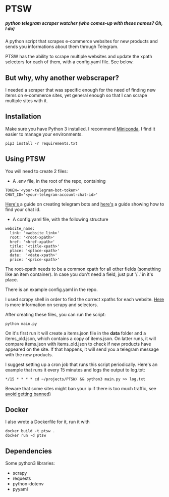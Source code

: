 # PTSW
##### *python telegram scraper watcher (who comes-up with these names? Oh, I do)*

A python script that scrapes e-commerce websites for new products and sends you informations about them through Telegram.

PTSW has the ability to scrape multiple websites and update the xpath selectors for each of them, with a config.yaml file. See below.

## But why, why another webscraper?
I needed a scraper that was specific enough for the need of finding new items on e-commerce sites, yet general enough so that I can scrape multiple sites with it.

## Installation
Make sure you have Python 3 installed. I recommend [Miniconda]( https://docs.conda.io/en/latest/miniconda.html ), I find it easier to manage your environments.

```
pip3 install -r requirements.txt
```

## Using PTSW
You will need to create 2 files:
* A .env file, in the root of the repo, containing
```
TOKEN='<your-telegram-bot-token>'
CHAT_ID='<your-telegram-account-chat-id>'
```
[ Here's ](https://core.telegram.org/bots#6-botfather) a guide on creating telegram bots and [here's](https://www.wikihow.com/Know-Chat-ID-on-Telegram-on-Android) a guide showing how to find your chat id.

* A config.yaml file, with the following structure
```
website_name:
  link: '<website_link>'
  root: '<root-xpath>'
  href: '<href-xpath>'
  title: '<title-xpath>'
  place: '<place-xpath>'
  date:  '<date-xpath>'
  price: '<price-xpath>'
```
The root-xpath needs to be a common xpath for all other fields (something like an item container). In case you don't need a field, just put '/..' in it's place. 

There is an example config.yaml in the repo.

I used scrapy shell in order to find the correct xpaths for each website. [Here](https://docs.scrapy.org/en/latest/topics/selectors.html) is more information on scrapy and selectors.

After creating these files, you can run the script:
```
python main.py
```

On it's first run it will create a items.json file in the **data** folder and a items_old.json, which contains a copy of items.json. On latter runs, it will compare items.json with items_old.json to check if new products have appeared on the site. If that happens, it will send you a telegram message with the new products.

I suggest setting up a cron job that runs this script periodically. Here's an example that runs it every 15 minutes and logs the output to log.txt:

```
*/15 * * * * cd ~/projects/PTSW/ && python3 main.py >> log.txt
```

Beware that some sites might ban your ip if there is too much traffic, see [avoid getting banned](https://docs.scrapy.org/en/latest/topics/practices.html#avoiding-getting-banned))

## Docker

I also wrote a Dockerfile for it, run it with

```
docker build -t ptsw .
docker run -d ptsw
```

## Dependencies
Some python3 libraries:
* scrapy
* requests
* python-dotenv
* pyyaml


